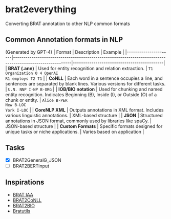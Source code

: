 # brat2everything
Converting BRAT annotation to other NLP common formats

## Common Annotation formats in NLP 
(Generated by GPT-4)
| Format               | Description                                                                                              | Example                                    |
|----------------------|----------------------------------------------------------------------------------------------------------|--------------------------------------------|
| **BRAT (.ann)**      | Used for entity recognition and relation extraction.                                                     | `T1 Organization 0 4 OpenAI`<br>`R1 employs T2 T1` |
| **CoNLL**            | Each word in a sentence occupies a line, and sentences are separated by blank lines. Various versions for different tasks. | `U.N. NNP I-NP B-ORG`                      |
| **IOB/BIO notation** | Used for chunking and named entity recognition. Indicates Beginning (B), Inside (I), or Outside (O) of a chunk or entity. | `Alice B-PER`<br>`New B-LOC`<br>`York I-LOC`   |
| **CoreNLP XML**      | Outputs annotations in XML format. Includes various linguistic annotations.                              | XML-based structure                        |
| **JSON**             | Structured annotations in JSON format, commonly used by libraries like spaCy.                            | JSON-based structure                       |
| **Custom Formats**   | Specific formats designed for unique tasks or niche applications.                                       | Varies based on application                |

## Tasks
- [x] BRAT2GeneralG_JSON
- [ ] BRAT2BERTinput

## Inspirations
- [BRAT IAA](https://github.com/kldtz/bratiaa)
- [BRAT2CoNLL](https://github.com/pranav-s/brat2CoNLL)
- [BRAT2BIO](https://github.com/oeg-upm/BRATtoBIO)
- [Bratutils](https://github.com/savkov/bratutils)
